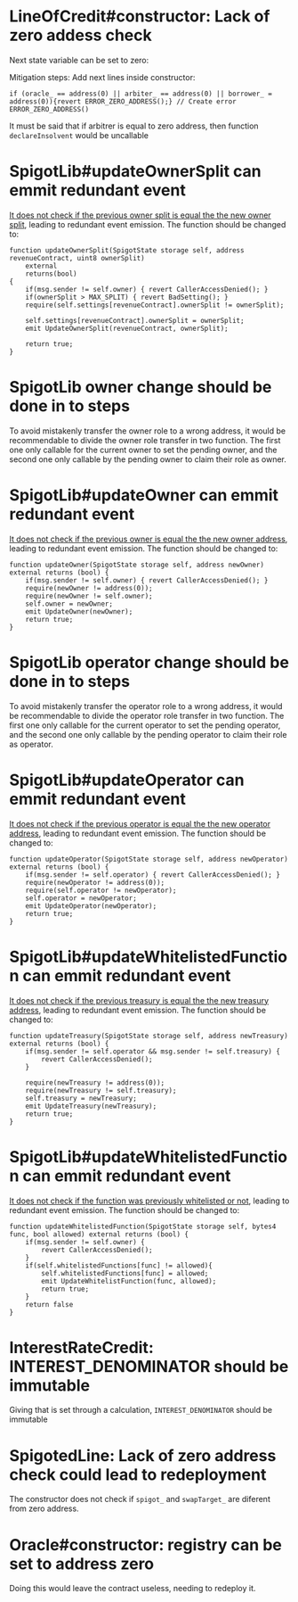 # LineOfCredit#constructor: Lack of zero addess check
Next state variable can be set to zero:

Mitigation steps: Add next lines inside constructor:
```solidity
if (oracle_ == address(0) || arbiter_ == address(0) || borrower_ = address(0)){revert ERROR_ZERO_ADDRESS();} // Create error ERROR_ZERO_ADDRESS()
```

It must be said that if arbitrer is equal to zero address, then function ```declareInsolvent``` would be uncallable


# SpigotLib#updateOwnerSplit can emmit redundant event
[It does not check if the previous owner split is equal the the new owner split](https://github.com/debtdao/Line-of-Credit/blob/6987988fe39901cad9a8e5ebb2c6aa719590873d/contracts/utils/SpigotLib.sol#L164-L175), leading to redundant event emission. The function should be changed to:

```solidity
function updateOwnerSplit(SpigotState storage self, address revenueContract, uint8 ownerSplit)
    external
    returns(bool)
{
    if(msg.sender != self.owner) { revert CallerAccessDenied(); }
    if(ownerSplit > MAX_SPLIT) { revert BadSetting(); }
    require(self.settings[revenueContract].ownerSplit != ownerSplit);

    self.settings[revenueContract].ownerSplit = ownerSplit;
    emit UpdateOwnerSplit(revenueContract, ownerSplit);
    
    return true;
}
```

# SpigotLib owner change should be done in to steps
To avoid mistakenly transfer the owner role to a wrong address, it would be recommendable to divide the owner role transfer in two function. The first one only callable for the current owner to set the pending owner, and the second one only callable by the pending owner to claim their role as owner.

# SpigotLib#updateOwner can emmit redundant event
[It does not check if the previous owner is equal the the new owner address](https://github.com/debtdao/Line-of-Credit/blob/6987988fe39901cad9a8e5ebb2c6aa719590873d/contracts/utils/SpigotLib.sol#L178-L184), leading to redundant event emission. The function should be changed to:

```solidity
function updateOwner(SpigotState storage self, address newOwner) external returns (bool) {
    if(msg.sender != self.owner) { revert CallerAccessDenied(); }
    require(newOwner != address(0));
    require(newOwner != self.owner);
    self.owner = newOwner;
    emit UpdateOwner(newOwner);
    return true;
}
```

# SpigotLib operator change should be done in to steps
To avoid mistakenly transfer the operator role to a wrong address, it would be recommendable to divide the operator role transfer in two function. The first one only callable for the current operator to set the pending operator, and the second one only callable by the pending operator to claim their role as operator.

# SpigotLib#updateOperator can emmit redundant event
[It does not check if the previous operator is equal the the new operator address](https://github.com/debtdao/Line-of-Credit/blob/6987988fe39901cad9a8e5ebb2c6aa719590873d/contracts/utils/SpigotLib.sol#L187-L193), leading to redundant event emission. The function should be changed to:

```solidity
function updateOperator(SpigotState storage self, address newOperator) external returns (bool) {
    if(msg.sender != self.operator) { revert CallerAccessDenied(); }
    require(newOperator != address(0));
    require(self.operator != newOperator);
    self.operator = newOperator;
    emit UpdateOperator(newOperator);
    return true;
}
```

# SpigotLib#updateWhitelistedFunction can emmit redundant event
[It does not check if the previous treasury is equal the the new treasury address](https://github.com/debtdao/Line-of-Credit/blob/6987988fe39901cad9a8e5ebb2c6aa719590873d/contracts/utils/SpigotLib.sol#L196-L205), leading to redundant event emission. The function should be changed to:

```solidity
function updateTreasury(SpigotState storage self, address newTreasury) external returns (bool) {
    if(msg.sender != self.operator && msg.sender != self.treasury) {
        revert CallerAccessDenied();
    }

    require(newTreasury != address(0));
    require(newTreasury != self.treasury);
    self.treasury = newTreasury;
    emit UpdateTreasury(newTreasury);
    return true;
}
```

# SpigotLib#updateWhitelistedFunction can emmit redundant event
[It does not check if the function was previously whitelisted or not](https://github.com/debtdao/Line-of-Credit/blob/6987988fe39901cad9a8e5ebb2c6aa719590873d/contracts/utils/SpigotLib.sol#L209-L211), leading to redundant event emission. The function should be changed to:

```solidity
function updateWhitelistedFunction(SpigotState storage self, bytes4 func, bool allowed) external returns (bool) {
    if(msg.sender != self.owner) {
        revert CallerAccessDenied();
    }
    if(self.whitelistedFunctions[func] != allowed){
        self.whitelistedFunctions[func] = allowed;
        emit UpdateWhitelistFunction(func, allowed);
        return true;
    }
    return false
}

```

# InterestRateCredit: INTEREST_DENOMINATOR should be immutable
Giving that is set through a calculation, ```INTEREST_DENOMINATOR``` should be immutable


# SpigotedLine: Lack of zero address check could lead to redeployment
The constructor does not check if ```spigot_``` and ```swapTarget_``` are diferent from zero address.

# Oracle#constructor: registry can be set to address zero
Doing this would leave the contract useless, needing to redeploy it.